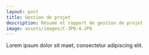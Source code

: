 ```yaml
---
layout: post
title: Gestion de projet
description: Résumé et rapport de gestion de projet
image: assets/images/C-3PO-4.JPG
---
```


Lorem ipsum dolor sit maet, consectetur adipiscing elit.
